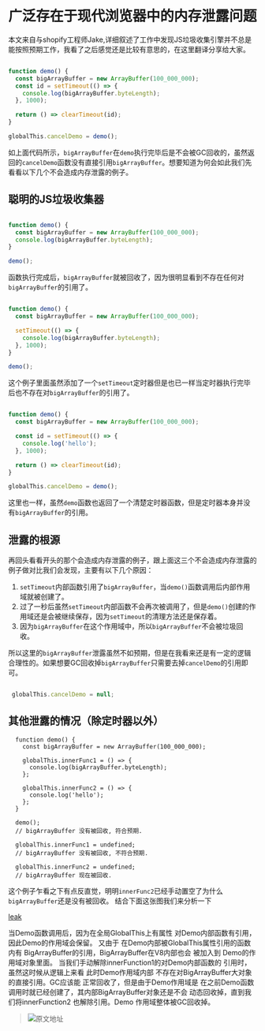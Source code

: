 
# 广泛存在于现代浏览器中的内存泄露问题

本文来自与shopify工程师Jake,详细叙述了工作中发现JS垃圾收集引擎并不总是能按照预期工作，我看了之后感觉还是比较有意思的，在这里翻译分享给大家。


```javascript

function demo() {
  const bigArrayBuffer = new ArrayBuffer(100_000_000);
  const id = setTimeout(() => {
    console.log(bigArrayBuffer.byteLength);
  }, 1000);

  return () => clearTimeout(id);
}

globalThis.cancelDemo = demo();


```
如上面代码所示，`bigArrayBuffer`在`demo`执行完毕后是不会被GC回收的，虽然返回的`cancelDemo`函数没有直接引用`bigArrayBuffer`。想要知道为何会如此我们先看看以下几个不会造成内存泄露的例子。

## 聪明的JS垃圾收集器

```javascript

function demo() {
  const bigArrayBuffer = new ArrayBuffer(100_000_000);
  console.log(bigArrayBuffer.byteLength);
}

demo();

```

函数执行完成后，`bigArrayBuffer`就被回收了，因为很明显看到不存在任何对`bigArrayBuffer`的引用了。


```javascript

function demo() {
  const bigArrayBuffer = new ArrayBuffer(100_000_000);

  setTimeout(() => {
    console.log(bigArrayBuffer.byteLength);
  }, 1000);
}

demo();

```
这个例子里面虽然添加了一个`setTimeout`定时器但是也已一样当定时器执行完毕后也不存在对`bigArrayBuffer`的引用了。

```javascript

function demo() {
  const bigArrayBuffer = new ArrayBuffer(100_000_000);

  const id = setTimeout(() => {
    console.log('hello');
  }, 1000);

  return () => clearTimeout(id);
}

globalThis.cancelDemo = demo();

```
这里也一样，虽然`demo`函数也返回了一个清楚定时器函数，但是定时器本身并没有`bigArrayBuffer`的引用。

## 泄露的根源

再回头看看开头的那个会造成内存泄露的例子，跟上面这三个不会造成内存泄露的例子做对比我们会发现，主要有以下几个原因：

1. `setTimeout`内部函数引用了`bigArrayBuffer`，当`demo()`函数调用后内部作用域就被创建了。
2. 过了一秒后虽然`setTimeout`内部函数不会再次被调用了，但是`demo()`创建的作用域还是会被继续保存，因为`setTimeout`的清理方法还是保存着。
3. 因为`bigArrayBuffer`在这个作用域中，所以`bigArrayBuffer`不会被垃圾回收。

所以这里的`bigArrayBuffer`泄露虽然不如预期，但是在我看来还是有一定的逻辑合理性的。如果想要GC回收掉`bigArrayBuffer`只需要去掉`cancelDemo`的引用即可。

```javascript

 globalThis.cancelDemo = null;

```

## 其他泄露的情况（除定时器以外）

```
  function demo() {
    const bigArrayBuffer = new ArrayBuffer(100_000_000);

    globalThis.innerFunc1 = () => {
      console.log(bigArrayBuffer.byteLength);
    };

    globalThis.innerFunc2 = () => {
      console.log('hello');
    };
  }

  demo();
  // bigArrayBuffer 没有被回收, 符合预期.

  globalThis.innerFunc1 = undefined;
  // bigArrayBuffer 没有被回收, 不符合预期.

  globalThis.innerFunc2 = undefined;
  // bigArrayBuffer 现在被回收.

```

这个例子乍看之下有点反直觉，明明`innerFunc2`已经手动置空了为什么`bigArrayBuffer`还是没有被回收。
结合下面这张图我们来分析一下

[leak]("./leak.png")

当Demo函数调用后，因为在全局GlobalThis上有属性 对Demo内部函数有引用，因此Demo的作用域会保留。 又由于
在Demo内部被GlobalThis属性引用的函数内有 BigArrayBuffer的引用，BigArrayBuffer在V8内部也会 被加入到
Demo的作用域对象里面。 当我们手动解除innerFunction1的对Demo内部函数的 引用时，虽然这时候从逻辑上来看
此时Demo作用域内部 不存在对BigArrayBuffer大对象的直接引用。GC应该能 正常回收了，但是由于Demo作用域是
在之前Demo函数 调用时就已经创建了，其内部BigArrayBuffer对象还是不会 动态回收掉，直到我们将innerFunction2
也解除引用。Demo 作用域整体被GC回收掉。








> ![原文地址](https://jakearchibald.com/2024/garbage-collection-and-closures/)

